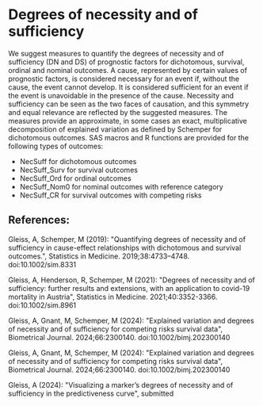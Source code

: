 ﻿# Degrees of necessity and of sufficiency

We suggest measures to quantify the degrees of necessity and of sufficiency (DN and DS) of prognostic factors for dichotomous, survival, ordinal and nominal outcomes. A cause, represented by certain values of prognostic factors, is considered necessary for an event if, without the cause, the event cannot develop. It is considered sufficient for an event if the event is unavoidable in the presence of the cause. Necessity and sufficiency can be seen as the two faces of causation, and this symmetry and equal relevance are reflected by the suggested measures. The measures provide an approximate, in some cases an exact, multiplicative decomposition of explained variation as defined by Schemper for dichotomous outcomes. 
SAS macros and R functions are provided for the following types of outcomes:
- NecSuff for dichotomous outcomes
- NecSuff_Surv for survival outcomes
- NecSuff_Ord for ordinal outcomes
- NecSuff_Nom0 for nominal outcomes with reference category
- NecSuff_CR for survival outcomes with competing risks
 

## References:

Gleiss, A, Schemper, M (2019):
"Quantifying degrees of necessity and of sufficiency in cause-effect relationships with dichotomous and survival outcomes.", Statistics in Medicine. 2019;38:4733–4748.
doi:10.1002/sim.8331

Gleiss, A, Henderson, R, Schemper, M (2021):
"Degrees of necessity and of sufficiency: further results and extensions, with an application to covid-19 mortality in Austria", Statistics in Medicine. 2021;40:3352-3366.
doi:10.1002/sim.8961 

Gleiss, A, Gnant, M, Schemper, M (2024): 
"Explained variation and degrees of necessity and of sufficiency for competing risks survival data", Biometrical Journal. 2024;66:2300140. 
doi:10.1002/bimj.202300140

Gleiss, A, Gnant, M, Schemper, M (2024):
"Explained variation and degrees of necessity and of sufficiency for competing risks survival data", Biometrical Journal. 2024;66:2300140.
doi:10.1002/bimj.202300140

Gleiss, A (2024):
"Visualizing a marker’s degrees of necessity and of sufficiency in the predictiveness curve", submitted

